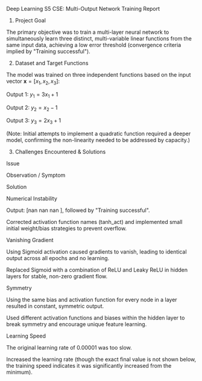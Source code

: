 Deep Learning S5 CSE: Multi-Output Network Training Report

1. Project Goal

The primary objective was to train a multi-layer neural network to simultaneously learn three distinct, multi-variable linear functions from the same input data, achieving a low error threshold (convergence criteria implied by "Training successful").

2. Dataset and Target Functions

The model was trained on three independent functions based on the input vector $\mathbf{x} = [x_1, x_2, x_3]$:

Output 1: $y_1 = 3x_1 + 1$

Output 2: $y_2 = x_2 - 1$

Output 3: $y_3 = 2x_3 + 1$

(Note: Initial attempts to implement a quadratic function required a deeper model, confirming the non-linearity needed to be addressed by capacity.)

3. Challenges Encountered & Solutions

Issue

Observation / Symptom

Solution

Numerical Instability

Output: [nan nan nan ], followed by "Training successful".

Corrected activation function names (tanh_act) and implemented small initial weight/bias strategies to prevent overflow.

Vanishing Gradient

Using Sigmoid activation caused gradients to vanish, leading to identical output across all epochs and no learning.

Replaced Sigmoid with a combination of ReLU and Leaky ReLU in hidden layers for stable, non-zero gradient flow.

Symmetry

Using the same bias and activation function for every node in a layer resulted in constant, symmetric output.

Used different activation functions and biases within the hidden layer to break symmetry and encourage unique feature learning.

Learning Speed

The original learning rate of $0.00001$ was too slow.

Increased the learning rate (though the exact final value is not shown below, the training speed indicates it was significantly increased from the minimum).

